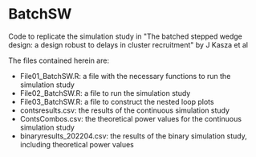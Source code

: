 # BatchSW
Code to replicate the simulation study in "The batched stepped wedge design: a design robust to delays in cluster recruitment" by J Kasza et al

The files contained herein are:
- File01_BatchSW.R: a file with the necessary functions to run the simulation study
- File02_BatchSW.R: a file to run the simulation study
- File03_BatchSW.R: a file to construct the nested loop plots
- contsresults.csv: the results of the continuous simulation study
- ContsCombos.csv: the theoretical power values for the continuous simulation study
- binaryresults_202204.csv: the results of the binary simulation study, including theoretical power values
